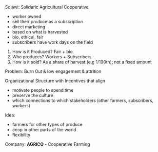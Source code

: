 Solawi: Solidaric Agricultural Cooperative

- worker owned
- sell their produce as a subscription 
 - direct marketing
 - based on what is harvested
- bio, ethical, fair
- subscribers have work days on the field



1. How is it Produced? Fair + bio
2. Who produces? Workers + Subscribers
3. How is it sold? As a share of harvest (e.g 1/100th); not a fixed amount

Problem: Burn Out & low engagement & attrition



Organizational Structure with Incentives that align 
- motivate people to spend time 
- preserve the culture
- which connections to which stakeholders (other farmers, subscribers, workers)



Idea: 
- farmers for other types of produce
- coop in other parts of the world
- flexibility





Company: **AGRICO** - Cooperative Farming

